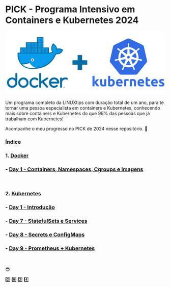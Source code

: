 # PICK - Programa Intensivo em Containers e Kubernetes 2024

![DockerK8S](https://github.com/edemirtoldo/pick/blob/main/docs/images/docker-kubernetes.png) 


Um programa completo da LINUXtips com duração total de um ano, para te tornar uma pessoa especialista em containers e Kubernetes, conhecendo mais sobre containers e Kubernetes do que 99% das pessoas que já trabalham com Kubernetes!

Acompanhe o meu progresso no PICK de 2024 nesse repositório. :rocket:

### Índice

### 1. [Docker](https://github.com/edemirtoldo/pick/tree/main/docs/docker)
###    - [Day 1 - Containers, Namespaces, Cgroups e Imagens](https://github.com/edemirtoldo/pick/tree/main/docs/docker/day-1)

&nbsp;

### 2. [Kubernetes](https://github.com/edemirtoldo/pick/tree/main/docs/k8s)
###    - [Day 1 - Introdução](https://github.com/edemirtoldo/pick/tree/main/docs/k8s/day-01)
###    - [Day 7 - StatefulSets e Services](https://github.com/edemirtoldo/pick/tree/main/docs/k8s/day-07)
###    - [Day 8 - Secrets e ConfigMaps](https://github.com/edemirtoldo/pick/tree/main/docs/k8s/day-08)
###    - [Day 9 - Prometheus + Kubernetes](https://github.com/edemirtoldo/pick/tree/main/docs/k8s/day-09)

&nbsp;

:sunglasses:

:two: :zero: :two: :four:
